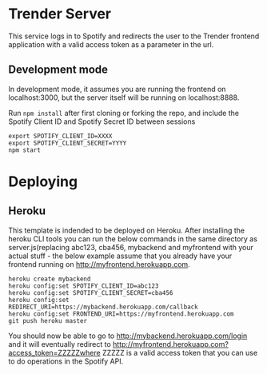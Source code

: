 # Trender Server

This service logs in to Spotify and redirects the user to the Trender frontend application with a valid access token as a parameter in the url.

## Development mode

In development mode, it assumes you are running the frontend on localhost:3000, but the server itself will be running on localhost:8888.

Run `npm install` after first cloning or forking the repo, and include the Spotify Client ID and Spotify Secret ID between sessions

```
export SPOTIFY_CLIENT_ID=XXXX
export SPOTIFY_CLIENT_SECRET=YYYY
npm start
```

# Deploying

## Heroku

This template is indended to be deployed on Heroku. After installing the heroku CLI tools you can run the below commands in the same directory as server.js(replacing abc123, cba456, mybackend and myfrontend with your actual stuff - the below example assume that you already have your frontend running on http://myfrontend.herokuapp.com.

```
heroku create mybackend
heroku config:set SPOTIFY_CLIENT_ID=abc123
heroku config:set SPOTIFY_CLIENT_SECRET=cba456
heroku config:set REDIRECT_URI=https://mybackend.herokuapp.com/callback
heroku config:set FRONTEND_URI=https://myfrontend.herokuapp.com
git push heroku master
```

You should now be able to go to http://mybackend.herokuapp.com/login and it will eventually redirect to http://myfrontend.herokuapp.com?access_token=ZZZZZwhere ZZZZZ is a valid access token that you can use to do operations in the Spotify API.
